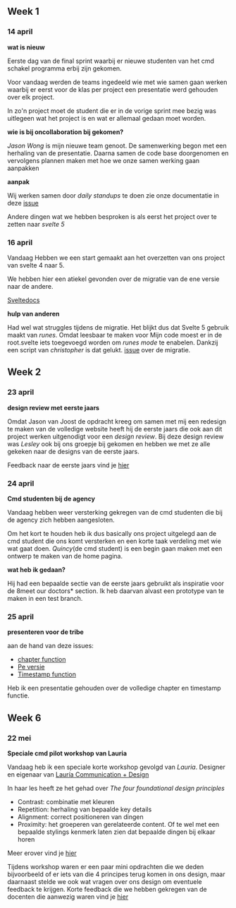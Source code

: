 <h2 id="week1">Week 1</h2>

<h3 id="14-apr">14 april</h3>

**wat is nieuw**

Eerste dag van de final sprint waarbij er nieuwe studenten van het cmd schakel programma erbij zijn gekomen.

Voor vandaag werden de teams ingedeeld wie met wie samen gaan werken waarbij er eerst voor de klas per project een presentatie werd gehouden over elk project.

In zo'n project moet de student die er in de vorige sprint mee bezig was uitlegeen wat het project is en wat er allemaal gedaan moet worden. 

**wie is bij oncollaboration bij gekomen?**

*Jason Wong* is mijn nieuwe team genoot. De samenwerking begon met een herhaling van de presentatie. Daarna samen de code base doorgenomen en vervolgens plannen maken met hoe we onze samen werking gaan aanpakken

**aanpak**

Wij werken samen door *daily standups* te doen zie onze documentatie in deze [issue](https://github.com/fdnd-agency/oncollaboration/issues/82)

Andere dingen wat we hebben besproken is als eerst het project over te zetten naar *svelte 5*

<h3 id="16-apr"> 16 april</h3>

Vandaag Hebben we een start gemaakt aan het overzetten van ons project van svelte 4 naar 5.

We hebben hier een atiekel gevonden over de migratie van de ene versie naar de andere.

[Sveltedocs](https://svelte.dev/docs/svelte/v5-migration-guide)

**hulp van anderen**

Had wel wat struggles tijdens de migratie. Het blijkt dus dat Svelte 5 gebruik maakt van *runes*. Omdat leesbaar te maken voor Mijn code moest er in de root.svelte iets toegevoegd worden om *runes mode* te enabelen. Dankzij een script van *christopher* is dat gelukt. [issue](https://github.com/fdnd-agency/oncollaboration/issues/86) over de migratie.

<h2 id="week2">Week 2</h2>


<h3 id="23-apr">23 april</h3>

**design review met eerste jaars**

Omdat Jason van Joost de opdracht kreeg om samen met mij een redesign te maken van de volledige website heeft hij de eerste jaars die ook aan dit project werken uitgenodigt voor een *design review*. Bij deze design review was *Lesley* ook bij ons groepje bij gekomen en hebben we met ze alle gekeken naar de designs van de eerste jaars.

Feedback naar de eerste jaars vind je [hier](https://github.com/fdnd-agency/oncollaboration/issues/82#issuecomment-2821249667)

<h3 id="24-apr">24 april</h3>

**Cmd studenten bij de agency**

Vandaag hebben weer versterking gekregen van de cmd studenten die bij de agency zich hebben aangesloten.

Om het kort te houden heb ik dus basically ons project uitgelegd aan de cmd student die ons komt versterken en een korte taak verdeling met wie wat gaat doen. *Quincy*(de cmd student) is een begin gaan maken met een ontwerp te maken van de home pagina.

**wat heb ik gedaan?**

Hij had een bepaalde sectie van de eerste jaars gebruikt als inspiratie voor de 8meet our doctors* section. Ik heb daarvan alvast een prototype van te maken in een test branch.

<h3 id="25-apr">25 april</h3>

**presenteren voor de tribe**

aan de hand van deze issues:

- [chapter function](https://github.com/fdnd-agency/oncollaboration/issues/61?issue=fdnd-agency%7Concollaboration%7C63)
- [Pe versie](https://github.com/fdnd-agency/oncollaboration/issues/61?issue=fdnd-agency%7Concollaboration%7C65)
- [Timestamp function](https://github.com/fdnd-agency/oncollaboration/issues/75)

Heb ik een presentatie gehouden over de volledige chapter en timestamp functie.


<h2 id="week6">Week 6</h2>

<h3 id="mei-22">22 mei</h3>

**Speciale cmd pilot workshop van Lauria**

Vandaag heb ik een speciale korte workshop gevolgd van *Lauria*. Designer en eigenaar van [Lauría Communication + Design](https://lauria.nl/)

In haar les heeft ze het gehad over *The four foundational design principles*

- Contrast: combinatie met kleuren
- Repetition: herhaling van bepaalde key details
- Alignment: correct positioneren van dingen
- Proximity: het groeperen van gerelateerde content. Of te wel met een bepaalde stylings kenmerk laten zien dat bepaalde dingen bij elkaar horen

Meer erover vind je [hier](https://sopa.tulane.edu/blog/four-design-principles-live#:~:text=Luckily%2C%20there%20are%20four%20major,repetition%2C%20alignment%2C%20and%20proximity.)

Tijdens workshop waren er een paar mini opdrachten die we deden bijvoorbeeld of er iets van die 4 principes terug komen in ons design, maar daarnaast stelde we ook wat vragen over ons design om eventuele feedback te krijgen. Korte feedback die we hebben gekregen van de docenten die aanwezig waren vind je [hier](https://github.com/fdnd-agency/oncollaboration/issues/124)



<img src="/images/22mei.jpg" alt="">
